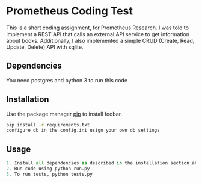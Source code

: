 # Prometheus Coding Test

This is a short coding assignment, for Prometheus Research. I was told to implement a  REST API that calls an external API service to get information about books. Additionally, I also implemented a simple CRUD (Create, Read, Update, Delete) API with sqlite.

## Dependencies

You need postgres and python 3 to run this code


## Installation

Use the package manager [pip](https://pip.pypa.io/en/stable/) to install foobar.

```bash
pip install -r requirements.txt
configure db in the config.ini usign your own db settings
```

## Usage

```python
1. Install all dependencies as described in the installation section above
2. Run code using python run.py
3. To run tests, python tests.py


